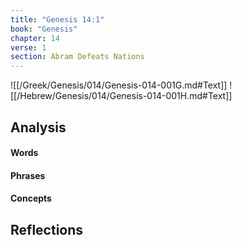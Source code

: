 ```yaml
---
title: "Genesis 14:1"
book: "Genesis"
chapter: 14
verse: 1
section: Abram Defeats Nations
---
```

![[/Greek/Genesis/014/Genesis-014-001G.md#Text]]
![[/Hebrew/Genesis/014/Genesis-014-001H.md#Text]]

## Analysis

#### Words

#### Phrases

#### Concepts

## Reflections
